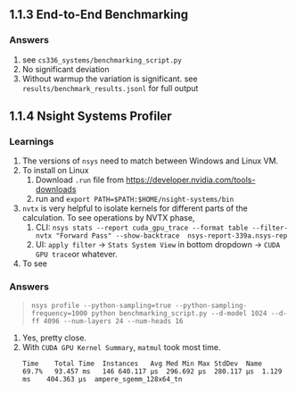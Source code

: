 ## 1.1.3 End-to-End Benchmarking
### Answers
1. see `cs336_systems/benchmarking_script.py` 
1. No significant deviation 
1. Without warmup the variation is significant. see `results/benchmark_results.jsonl` for full output

## 1.1.4 Nsight Systems Profiler
### Learnings
1. The versions of `nsys` need to match between Windows and Linux VM.
1. To install on Linux
    1. Download `.run` file from https://developer.nvidia.com/tools-downloads
    1. run and `export PATH=$PATH:$HOME/nsight-systems/bin`
1. `nvtx` is very helpful to isolate kernels for different parts of the calculation. To see operations by NVTX phase, 
    1. CLI: `nsys stats --report cuda_gpu_trace --format table --filter-nvtx "Forward Pass" --show-backtrace  nsys-report-339a.nsys-rep`
    1. UI: `apply filter` -> `Stats System View` in bottom dropdown -> `CUDA GPU trace`or whatever.
1. To see
### Answers
> `nsys profile --python-sampling=true --python-sampling-frequency=1000 python benchmarking_script.py --d-model 1024 --d-ff 4096 --num-layers 24 --num-heads 16`
1. Yes, pretty close.
1. With `CUDA GPU Kernel Summary`, `matmul` took most time.
    ```
    Time	Total Time	Instances	Avg	Med	Min	Max	StdDev	Name
    69.7%	93.457 ms	146	640.117 μs	296.692 μs	280.117 μs	1.129 ms	404.363 μs	ampere_sgemm_128x64_tn
    ```
